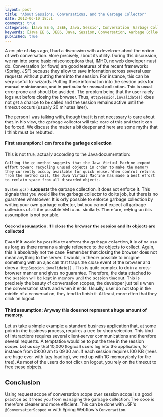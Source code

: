 ```yaml
---
layout: post
title: "About Sessions, Conversations, and the Garbage Collector"
date: 2012-06-10 18:51
comments: true
categories: [Java EE 6, JEE6, Java, Session, Conversation, Garbage Collector]
keywords: [Java EE 6, JEE6, Java, Session, Conversation, Garbage Collector]
published: true 
---
```



A couple of days ago, I had a discussion with a developer about the notion of web conversation.
More precisely, about its utility. During this discussion, we ran into some basic misconceptions
that, IMHO, no web developer must do. Conversation (or flows) are good features of the recent
frameworks (Spring, JSF) because they allow to save information across several user requests without
putting them into the session. For instance, this can be very useful for wizards. Putting these
information into the session asks for manual maintenance, and in particular for manual collection.
This is usual error prone and should be avoided. The problem being that the user rarely logs out
before closing the browser. Thus, ``HttpSession.invalidate()`` does not get a chance to be called
and the session remains active until the timeout occurs (usually 20 minutes later).

The person I was talking with, though that it is not necessary to care about that. In his view, 
the garbage collector will take care of this and that it can be forced. We discuss the matter a bit
deeper and here are some myths that I think must be rebutted.

#### First assumption: I can force the garbage collection

This is not true, actually according to the Java documentation: 
```
Calling the gc method suggests that the Java Virtual Machine expend effort toward recycling unused objects in order to make the memory they currently occupy available for quick reuse. When control returns from the method call, the Java Virtual Machine has made a best effort to reclaim space from all discarded objects.
```

``System.gc()`` **suggests** the garbage collection, it does not enforce it. This signals that you
would like the garbage collector to do its job, but there is no guarantee whatsoever. It is only
possible to enforce garbage collection by writing your own garbage collector, but you cannot expect
all garbage collectors of all the possible VM to act similarly. Therefore, relying on this
assumption is not portable.

#### Second assumption: If I close the browser the session and its objects are collected
Even If it would be possible to enforce the garbage collection, it is of no use as long as there
remains a single reference to the objects to collect. Again, this is absolutely not the case.
Remember that closing the browser does not mean anything to the server. It would, in theory possible
to imagine something with an ajax call that traps the close event of the browser and does a 
``HttpSession.invalidate()`` . This is quite complex to do in a cross-browser manner and gives no
guarantee. Therefore, the data attached to the session will be kept in memory until the session
timeout. This is precisely the beauty of conversation scopes, the developer just tells when the
conversation starts and when it ends. Usually, user do not stop in the middle of a conversation,
they tend to finish it. At least, more often that they click on logout.

#### Third assumption: Anyway this does not represent a huge amount of memory.
Let us take a simple example: a standard business application that, at some point in the business
process, requires a tree for shop selection. This kind of interactions requires several client-server
communications and therefore several requests. A temptation would be to put the tree in the session
scope. Let us say that 10,000 (logical) users log into the application, for instance from 09:00 am to 09:30
am. If each session requires 100 KB (trees are huge even with lazy loading), we end up with 1G memory(only for the tree).
As most of the users do not click on logout, you rely on the timeout to free these objects.

## Conclusion
Using request scope of conversation scope over session scope is a good practice as it frees you
from managing the garbage collection. The code is therefore cleaner and more efficient.
This can be done with JSF's ``@ConversationScoped`` or with Spring Webflow's ``Conversation``.